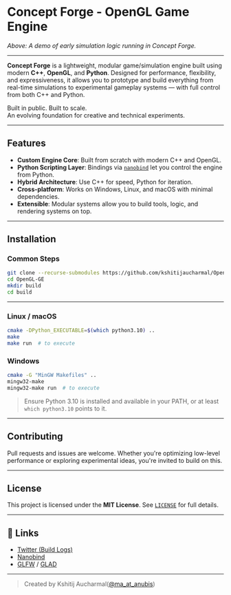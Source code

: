 # Concept Forge - OpenGL Game Engine

*Above: A demo of early simulation logic running in Concept Forge.*

---

**Concept Forge** is a lightweight, modular game/simulation engine built using modern **C++**, **OpenGL**, and **Python**. Designed for performance, flexibility, and expressiveness, it allows you to prototype and build everything from real-time simulations to experimental gameplay systems — with full control from both C++ and Python.

Built in public. Built to scale.  
An evolving foundation for creative and technical experiments.

---

## Features

- **Custom Engine Core**: Built from scratch with modern C++ and OpenGL.
- **Python Scripting Layer**: Bindings via [`nanobind`](https://github.com/wjakob/nanobind) let you control the engine from Python.
- **Hybrid Architecture**: Use C++ for speed, Python for iteration.
- **Cross-platform**: Works on Windows, Linux, and macOS with minimal dependencies.
- **Extensible**: Modular systems allow you to build tools, logic, and rendering systems on top.

---

## Installation

### Common Steps

```bash
git clone --recurse-submodules https://github.com/kshitijaucharmal/OpenGL-GE
cd OpenGL-GE
mkdir build
cd build
````

---

### Linux / macOS
```bash
cmake -DPython_EXECUTABLE=$(which python3.10) ..
make
make run  # to execute
```

### Windows
```bash
cmake -G "MinGW Makefiles" ..
mingw32-make
mingw32-make run  # to execute
```

> Ensure Python 3.10 is installed and available in your PATH, or at least `which python3.10` points to it.

---

## Contributing

Pull requests and issues are welcome.
Whether you're optimizing low-level performance or exploring experimental ideas, you're invited to build on this.

---

## License

This project is licensed under the **MIT License**.
See [`LICENSE`](./LICENSE) for full details.

---

## 🔗 Links

* [Twitter (Build Logs)](https://twitter.com/ma_at_anubis)
* [Nanobind](https://github.com/wjakob/nanobind)
* [GLFW](https://www.glfw.org/) / [GLAD](https://glad.dav1d.de/)

---

> Created by Kshitij Aucharmal([@ma\_at\_anubis](https://x.com/ma_at_anubis))
